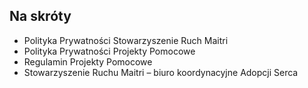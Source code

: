 ## Na skróty

* Polityka Prywatności Stowarzyszenie Ruch Maitri
* Polityka Prywatności Projekty Pomocowe
* Regulamin Projekty Pomocowe
* Stowarzyszenie Ruchu Maitri – biuro koordynacyjne Adopcji Serca